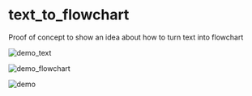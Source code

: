 # text_to_flowchart
Proof of concept to show an idea about how to turn text into flowchart

![demo_text](https://user-images.githubusercontent.com/53161266/198969899-931c7dab-a1c2-40d1-91cf-c2af384cf7b9.png)

![demo_flowchart](https://user-images.githubusercontent.com/53161266/198969912-b5437ae1-a043-4f80-9153-21d6cfa33876.png)

![demo](https://user-images.githubusercontent.com/53161266/198969214-725bbcae-d769-4020-bd27-7de072d2f15b.gif)
